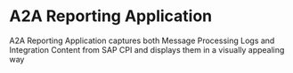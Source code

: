 # A2A Reporting Application

A2A Reporting Application captures both Message Processing Logs and Integration Content from SAP CPI
and displays them in a visually appealing way 